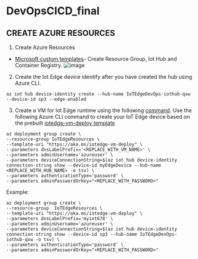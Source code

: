 # DevOpsCICD_final
 
 
 ## CREATE AZURE RESOURCES
 
 1. Create Azure Resources
 * [Microsoft custom templates](https://docs.microsoft.com/en-us/learn/modules/implement-cicd-iot-edge/4-exercise-create-ci-pipeline-iot-edge)- Create Resource Group, Iot Hub and Container Registry.
 ![image](https://user-images.githubusercontent.com/32796589/112735927-e22cc680-8f46-11eb-80c6-0e8baae199d2.png)

 2. Create the Iot Edge device identify after you have created the hub using Azure CLI.
 ```{r}
 az iot hub device-identity create --hub-name IoTEdgeDevOps-iothub-qxw --device-id sp3 --edge-enabled
 ```
 3. Create a VM for Iot Edge runtime using the following [command](https://docs.microsoft.com/en-us/learn/modules/deploy-prebuilt-module-edge-device/4-exercise-setup-communication). Use the following Azure CLI command to create your IoT Edge device based on the prebuilt [iotedge-vm-deploy template](https://github.com/Azure/iotedge-vm-deploy)
 ```{r}
az deployment group create \
--resource-group IoTEdgeResources \
--template-uri "https://aka.ms/iotedge-vm-deploy" \
--parameters dnsLabelPrefix='<REPLACE_WITH_VM_NAME>' \
--parameters adminUsername='azureuser' \
--parameters deviceConnectionString=$(az iot hub device-identity connection-string show --device-id myEdgeDevice --hub-name <REPLACE_WITH_HUB_NAME> -o tsv) \
--parameters authenticationType='password' \
--parameters adminPasswordOrKey="<REPLACE_WITH_PASSWORD>"
 ```
 Example:
  ```{r}
 az deployment group create \
--resource-group  IoTEdgeResources \
--template-uri "https://aka.ms/iotedge-vm-deploy" \
--parameters dnsLabelPrefix='myiot678' \
--parameters adminUsername='azureuser' \
--parameters deviceConnectionString=$(az iot hub device-identity connection-string show --device-id sp3 --hub-name IoTEdgeDevOps-iothub-qxw -o tsv) \
--parameters authenticationType='password' \
--parameters adminPasswordOrKey="<REPLACE_WITH_PASSWORD>"
 ``` 
 
